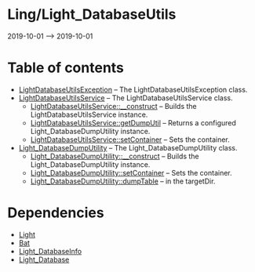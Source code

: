 Ling/Light_DatabaseUtils
================
2019-10-01 --> 2019-10-01




Table of contents
===========

- [LightDatabaseUtilsException](https://github.com/lingtalfi/Light_DatabaseUtils/blob/master/doc/api/Ling/Light_DatabaseUtils/Exception/LightDatabaseUtilsException.md) &ndash; The LightDatabaseUtilsException class.
- [LightDatabaseUtilsService](https://github.com/lingtalfi/Light_DatabaseUtils/blob/master/doc/api/Ling/Light_DatabaseUtils/Service/LightDatabaseUtilsService.md) &ndash; The LightDatabaseUtilsService class.
    - [LightDatabaseUtilsService::__construct](https://github.com/lingtalfi/Light_DatabaseUtils/blob/master/doc/api/Ling/Light_DatabaseUtils/Service/LightDatabaseUtilsService/__construct.md) &ndash; Builds the LightDatabaseUtilsService instance.
    - [LightDatabaseUtilsService::getDumpUtil](https://github.com/lingtalfi/Light_DatabaseUtils/blob/master/doc/api/Ling/Light_DatabaseUtils/Service/LightDatabaseUtilsService/getDumpUtil.md) &ndash; Returns a configured Light_DatabaseDumpUtility instance.
    - [LightDatabaseUtilsService::setContainer](https://github.com/lingtalfi/Light_DatabaseUtils/blob/master/doc/api/Ling/Light_DatabaseUtils/Service/LightDatabaseUtilsService/setContainer.md) &ndash; Sets the container.
- [Light_DatabaseDumpUtility](https://github.com/lingtalfi/Light_DatabaseUtils/blob/master/doc/api/Ling/Light_DatabaseUtils/Util/Light_DatabaseDumpUtility.md) &ndash; The Light_DatabaseDumpUtility class.
    - [Light_DatabaseDumpUtility::__construct](https://github.com/lingtalfi/Light_DatabaseUtils/blob/master/doc/api/Ling/Light_DatabaseUtils/Util/Light_DatabaseDumpUtility/__construct.md) &ndash; Builds the Light_DatabaseDumpUtility instance.
    - [Light_DatabaseDumpUtility::setContainer](https://github.com/lingtalfi/Light_DatabaseUtils/blob/master/doc/api/Ling/Light_DatabaseUtils/Util/Light_DatabaseDumpUtility/setContainer.md) &ndash; Sets the container.
    - [Light_DatabaseDumpUtility::dumpTable](https://github.com/lingtalfi/Light_DatabaseUtils/blob/master/doc/api/Ling/Light_DatabaseUtils/Util/Light_DatabaseDumpUtility/dumpTable.md) &ndash; in the targetDir.


Dependencies
============
- [Light](https://github.com/lingtalfi/Light)
- [Bat](https://github.com/lingtalfi/Bat)
- [Light_DatabaseInfo](https://github.com/lingtalfi/Light_DatabaseInfo)
- [Light_Database](https://github.com/lingtalfi/Light_Database)


